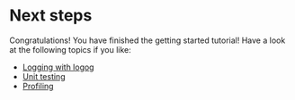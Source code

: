 # Next steps

Congratulations! You have finished the getting started tutorial! Have a look at
the following topics if you like:

<div class="next-steps">
    <ul>
        <li><a href="/logging">Logging with logog</a></li>
        <li><a href="/testing">Unit testing</a></li>
        <li><a href="/profiling-redirect">Profiling</a></li>
    </ul>
</div>
